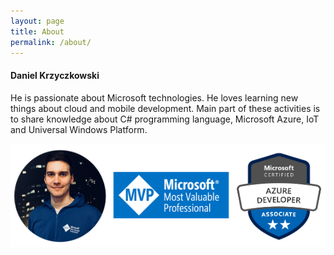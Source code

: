 ```yaml
---
layout: page
title: About
permalink: /about/
---
```


#### Daniel Krzyczkowski

He is passionate about Microsoft technologies. He loves learning new things about cloud and mobile development.
Main part of these activities is to share knowledge about C# programming language, Microsoft Azure, IoT and Universal Windows Platform.

![Image](/assets/images/danielmvp_updated.png?raw=true)
